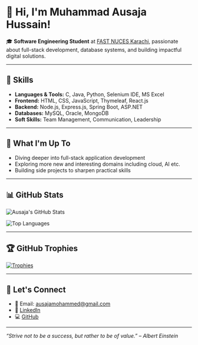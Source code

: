 # 👋 Hi, I'm Muhammad Ausaja Hussain!

🎓 **Software Engineering Student** at [FAST NUCES Karachi](https://khi.nu.edu.pk/), passionate about full-stack development, database systems, and building impactful digital solutions.

---

## 🧠 Skills

- **Languages & Tools:** C, Java, Python, Selenium IDE, MS Excel  
- **Frontend:** HTML, CSS, JavaScript, Thymeleaf, React.js  
- **Backend:** Node.js, Express.js, Spring Boot, ASP.NET  
- **Databases:** MySQL, Oracle, MongoDB  
- **Soft Skills:** Team Management, Communication, Leadership

---

## 🌱 What I'm Up To

- Diving deeper into full-stack application development  
- Exploring more new and interesting domains including cloud, AI etc.  
- Building side projects to sharpen practical skills

---

## 📊 GitHub Stats

![Ausaja's GitHub Stats](https://github-readme-stats.vercel.app/api?username=MuhammadAusajaHussain&show_icons=true&theme=tokyonight&hide_border=true)

![Top Languages](https://github-readme-stats.vercel.app/api/top-langs/?username=MuhammadAusajaHussain&layout=compact&theme=tokyonight&hide_border=true)

---

## 🏆 GitHub Trophies

[![Trophies](https://github-profile-trophy.vercel.app/?username=MuhammadAusajaHussain&theme=tokyonight&margin-w=15&margin-h=15)](https://github.com/ryo-ma/github-profile-trophy)

---

## 🤝 Let's Connect

- 📧 Email: ausajamohammed@gmail.com  
- 💼 [LinkedIn](https://www.linkedin.com/in/muhammad-ausaja-hussain-829135317)  
- 💻 [GitHub](https://github.com/MuhammadAusajaHussain)

---

_“Strive not to be a success, but rather to be of value.” – Albert Einstein_
